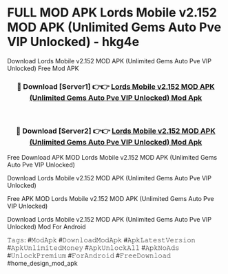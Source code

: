 # FULL MOD APK Lords Mobile v2.152 MOD APK (Unlimited Gems Auto Pve VIP Unlocked) - hkg4e
Download Lords Mobile v2.152 MOD APK (Unlimited Gems Auto Pve VIP Unlocked) Free Mod APK

<div align="center">
<h3>🔴 Download [Server1] 👉👉 <a href="https://apk-comot.site?title=Lords_Mobile_v2.152_MOD_APK_(Unlimited_Gems_Auto_Pve_VIP_Unlocked)">Lords Mobile v2.152 MOD APK (Unlimited Gems Auto Pve VIP Unlocked) Mod Apk</a></h3><br>

<h3>🔴 Download [Server2] 👉👉 <a href="https://apk-comot.site?title=Lords_Mobile_v2.152_MOD_APK_(Unlimited_Gems_Auto_Pve_VIP_Unlocked)">Lords Mobile v2.152 MOD APK (Unlimited Gems Auto Pve VIP Unlocked) Mod Apk</a></h3>
</div>


Free Download APK MOD Lords Mobile v2.152 MOD APK (Unlimited Gems Auto Pve VIP Unlocked)

Download Lords Mobile v2.152 MOD APK (Unlimited Gems Auto Pve VIP Unlocked) 

Free APK MOD Lords Mobile v2.152 MOD APK (Unlimited Gems Auto Pve VIP Unlocked) 

Download Lords Mobile v2.152 MOD APK (Unlimited Gems Auto Pve VIP Unlocked) Mod For Android

𝚃𝚊𝚐𝚜: #𝙼𝚘𝚍𝙰𝚙𝚔 #𝙳𝚘𝚠𝚗𝚕𝚘𝚊𝚍𝙼𝚘𝚍𝙰𝚙𝚔 #𝙰𝚙𝚔𝙻𝚊𝚝𝚎𝚜𝚝𝚅𝚎𝚛𝚜𝚒𝚘𝚗 #𝙰𝚙𝚔𝚄𝚗𝚕𝚒𝚖𝚒𝚝𝚎𝚍𝙼𝚘𝚗𝚎𝚢 #𝙰𝚙𝚔𝚄𝚗𝚕𝚘𝚌𝚔𝙰𝚕𝚕 #𝙰𝚙𝚔𝙽𝚘𝙰𝚍𝚜 #𝚄𝚗𝚕𝚘𝚌𝚔𝙿𝚛𝚎𝚖𝚒𝚞𝚖 #𝙵𝚘𝚛𝙰𝚗𝚍𝚛𝚘𝚒𝚍 #𝙵𝚛𝚎𝚎𝙳𝚘𝚠𝚗𝚕𝚘𝚊𝚍 #home_design_mod_apk